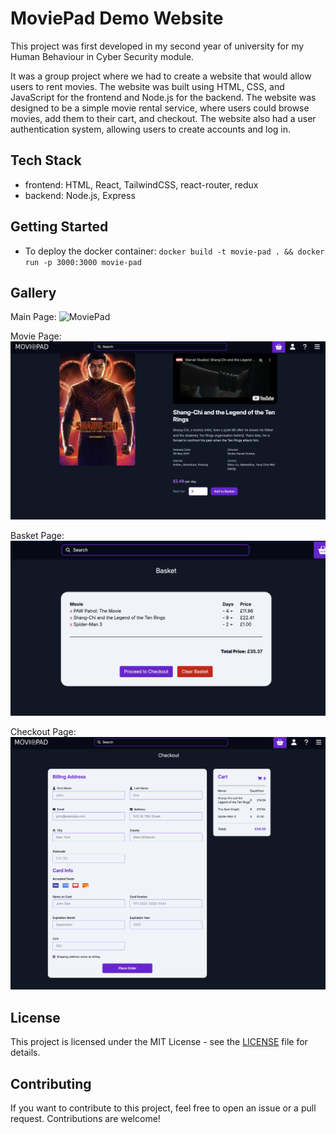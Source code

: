 # MoviePad Demo Website

This project was first developed in my second year of university for my Human Behaviour in Cyber Security module.

It was a group project where we had to create a website that would allow users to rent movies. The website was built
using HTML, CSS, and JavaScript for the frontend and Node.js for the backend. The website was designed to be a simple
movie rental service, where users could browse movies, add them to their cart, and checkout. The website also had a user
authentication system, allowing users to create accounts and log in.

## Tech Stack

- frontend: HTML, React, TailwindCSS, react-router, redux
- backend: Node.js, Express

## Getting Started

- To deploy the docker container: `docker build -t movie-pad . && docker run -p 3000:3000 movie-pad`

## Gallery

Main Page: ![MoviePad](./Images/MainPage.png)

Movie Page: ![MoviePad](./Images/MoviePage.png)

Basket Page: ![MoviePad](./Images/BasketPage.png)

Checkout Page: ![MoviePad](./Images/CheckoutPage.png)

## License

This project is licensed under the MIT License - see the [LICENSE](./LICENSE) file for details.

## Contributing

If you want to contribute to this project, feel free to open an issue or a pull request. Contributions are welcome!
